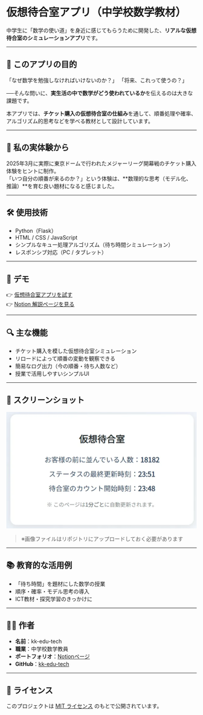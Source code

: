 # 仮想待合室アプリ（中学校数学教材）

中学生に「数学の使い道」を身近に感じてもらうために開発した、**リアルな仮想待合室のシミュレーションアプリ**です。

---

## 🎯 このアプリの目的

「なぜ数学を勉強しなければいけないのか？」
「将来、これって使うの？」

──そんな問いに、**実生活の中で数学がどう使われているか**を伝えるのは大きな課題です。

本アプリでは、**チケット購入の仮想待合室の仕組み**を通して、順番処理や確率、アルゴリズム的思考などを学べる教材として設計しています。

---

## 🧪 私の実体験から

2025年3月に実際に東京ドームで行われたメジャーリーグ開幕戦のチケット購入体験をヒントに制作。  
「いつ自分の順番が来るのか？」という体験は、**数理的な思考（モデル化、推論）**を育む良い題材になると感じました。

---

## 🛠 使用技術

- Python（Flask）  
- HTML / CSS / JavaScript  
- シンプルなキュー処理アルゴリズム（待ち時間シミュレーション）  
- レスポンシブ対応（PC / タブレット）

---

## 🚀 デモ

👉 [仮想待合室アプリを試す](https://kk-edu-tech.github.io/kasou-room/)  
👉 [Notion 解説ページを見る](https://raspy-store-96c.notion.site/24288083f5268078a675dd9345b47b4d?source=copy_link)

---

## 🔍 主な機能

- チケット購入を模した仮想待合室シミュレーション
- リロードによって順番の変動を観察できる
- 簡易なログ出力（今の順番・待ち人数など）
- 授業で活用しやすいシンプルUI

---

## 📸 スクリーンショット

![仮想待合室アプリ画面](./screenshot_kasou_room.png)

> ※画像ファイルはリポジトリにアップロードしておく必要があります

---

## 📚 教育的な活用例

- 「待ち時間」を題材にした数学の授業
- 順序・確率・モデル思考の導入
- ICT教材・探究学習のきっかけに

---

## 🙋‍♂️ 作者

- **名前**：kk-edu-tech  
- **職業**：中学校数学教員  
- **ポートフォリオ**：[Notionページ](https://raspy-store-96c.notion.site/kk-edu-tech-24288083f526807ea506d0358fb1b94c?source=copy_link)  
- **GitHub**：[kk-edu-tech](https://github.com/kk-edu-tech)

---

## 📄 ライセンス

このプロジェクトは [MIT ライセンス](LICENSE) のもとで公開されています。
